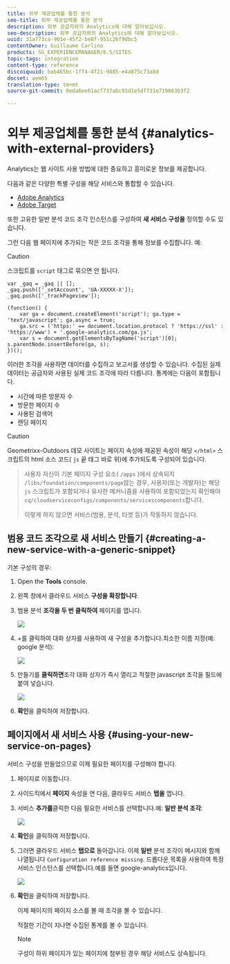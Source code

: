```yaml
---
title: 외부 제공업체를 통한 분석
seo-title: 외부 제공업체를 통한 분석
description: 외부 공급자와의 Analytics에 대해 알아보십시오.
seo-description: 외부 공급자와의 Analytics에 대해 알아보십시오.
uuid: 31a773ca-901e-45f2-be8f-951c26f9dbc5
contentOwner: Guillaume Carlino
products: SG_EXPERIENCEMANAGER/6.5/SITES
topic-tags: integration
content-type: reference
discoiquuid: bab465bc-1ff4-4f21-9885-e4a875c73a8d
docset: aem65
translation-type: tm+mt
source-git-commit: 0eda6ee61acf737abc91d1e5df731e719663b3f2

---
```



# 외부 제공업체를 통한 분석 {#analytics-with-external-providers}

Analytics는 웹 사이트 사용 방법에 대한 중요하고 흥미로운 정보를 제공합니다.

다음과 같은 다양한 특별 구성을 해당 서비스와 통합할 수 있습니다.

* [Adobe Analytics](/help/sites-administering/adobeanalytics.md)
* [Adobe Target](/help/sites-administering/target.md)

또한 고유한 일반 분석 코드 조각 인스턴스를 구성하여 **새 서비스 구성을** 정의할 수도 있습니다.

그런 다음 웹 페이지에 추가되는 작은 코드 조각을 통해 정보를 수집합니다. 예:

>[!CAUTION]
>
>스크립트를 `script` 태그로 묶으면 안 됩니다.

```
var _gaq = _gaq || [];
_gaq.push(['_setAccount', 'UA-XXXXX-X']);
_gaq.push(['_trackPageview']);

(function() {
    var ga = document.createElement('script'); ga.type = 'text/javascript'; ga.async = true;
    ga.src = ('https:' == document.location.protocol ? 'https://ssl' : 'https://www') + '.google-analytics.com/ga.js';
    var s = document.getElementsByTagName('script')[0]; s.parentNode.insertBefore(ga, s);
})();
```

이러한 조각을 사용하면 데이터를 수집하고 보고서를 생성할 수 있습니다. 수집된 실제 데이터는 공급자와 사용된 실제 코드 조각에 따라 다릅니다. 통계에는 다음이 포함됩니다.

* 시간에 따른 방문자 수
* 방문한 페이지 수
* 사용된 검색어
* 랜딩 페이지

>[!CAUTION]
>
>Geometrixx-Outdoors 데모 사이트는 페이지 속성에 제공된 속성이 해당 `</html>` 스크립트의 html 소스 코드( `js` 끝 태그 바로 위)에 추가되도록 구성되어 있습니다.

>사용자 자신이 기본 페이지 구성 요소( `/apps` )에서 상속되지 `/libs/foundation/components/page`않는 경우, 사용자(또는 개발자)는 해당 `js` 스크립트가 포함되거나 유사한 메커니즘을 사용하여 포함되었는지 확인해야 `cq/cloudserviceconfigs/components/servicescomponents`합니다.
>
>이렇게 하지 않으면 서비스(범용, 분석, 타겟 등)가 작동하지 않습니다.

## 범용 코드 조각으로 새 서비스 만들기 {#creating-a-new-service-with-a-generic-snippet}

기본 구성의 경우:

1. Open the **Tools** console.
1. 왼쪽 창에서 클라우드 서비스 **구성을 확장합니다**.
1. 범용 분석 **조각을 두 번 클릭하여** 페이지를 엽니다.

   ![](assets/analytics_genericoverview.png)

1. +를 클릭하여 대화 상자를 사용하여 새 구성을 추가합니다.최소한 이름 지정(예: google 분석):

   ![](assets/analytics_addconfig.png)

1. 만들기를 **클릭하면**&#x200B;조각 대화 상자가 즉시 열리고 적절한 javascript 조각을 필드에 붙여 넣습니다.

   ![](assets/analytics_snippet.png)

1. **확인**&#x200B;을 클릭하여 저장합니다.

## 페이지에서 새 서비스 사용 {#using-your-new-service-on-pages}

서비스 구성을 만들었으므로 이제 필요한 페이지를 구성해야 합니다.

1. 페이지로 이동합니다.
1. 사이드킥에서 **페이지** 속성을 연 다음, 클라우드 서비스 **탭을** 엽니다.
1. 서비스 **추가를**&#x200B;클릭한 다음 필요한 서비스를 선택합니다.예: **일반 분석 조각**:

   ![](assets/analytics_selectservice.png)

1. **확인**&#x200B;을 클릭하여 저장합니다.
1. 그러면 클라우드 서비스 **탭으로** 돌아갑니다. 이제 **일반** 분석 조각이 메시지와 함께 나열됩니다 `Configuration reference missing`. 드롭다운 목록을 사용하여 특정 서비스 인스턴스를 선택합니다.예를 들면 google-analytics입니다.

   ![](assets/analytics_selectspecificservice.png)

1. **확인**&#x200B;을 클릭하여 저장합니다.

   이제 페이지의 페이지 소스를 볼 때 조각을 볼 수 있습니다.

   적절한 기간이 지나면 수집된 통계를 볼 수 있습니다.

   >[!NOTE]
   구성이 하위 페이지가 있는 페이지에 첨부된 경우 해당 서비스도 상속됩니다.
